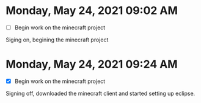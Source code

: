 # Monday, May 24, 2021 09:02 AM
- [ ] Begin work on the minecraft project 

Siging on, begining the minecraft project

# Monday, May 24, 2021 09:24 AM
- [x] Begin work on the minecraft project 

Signing off, downloaded the minecraft client and started setting up eclipse. 
